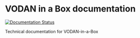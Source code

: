 # VODAN in a Box documentation

[![Documentation Status](https://readthedocs.org/projects/vodan-in-a-box/badge/?version=latest)](https://vodan-in-a-box.readthedocs.io/en/latest/?badge=latest)

Technical documentation for VODAN-in-a-Box
